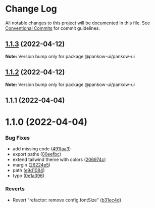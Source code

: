 # Change Log

All notable changes to this project will be documented in this file.
See [Conventional Commits](https://conventionalcommits.org) for commit guidelines.

## [1.1.3](https://github.com/samuelstroschein/pankow-ui/compare/@pankow-ui/pankow-ui@1.1.2...@pankow-ui/pankow-ui@1.1.3) (2022-04-12)

**Note:** Version bump only for package @pankow-ui/pankow-ui





## [1.1.2](https://github.com/samuelstroschein/pankow-ui/compare/@pankow-ui/pankow-ui@1.1.1...@pankow-ui/pankow-ui@1.1.2) (2022-04-12)

**Note:** Version bump only for package @pankow-ui/pankow-ui





## 1.1.1 (2022-04-04)



# 1.1.0 (2022-04-04)


### Bug Fixes

* add missing code ([491faa3](https://github.com/samuelstroschein/pankow-ui/commit/491faa3fca9fa741284628503ef23a8828b73752))
* export paths ([00eefbc](https://github.com/samuelstroschein/pankow-ui/commit/00eefbc5524b898edd2d9c47ba82da92f63431ea))
* extend tailwind theme with colors ([206974c](https://github.com/samuelstroschein/pankow-ui/commit/206974c5518042c2454c9d33df8eaa89d70914e2))
* margin ([26224e5](https://github.com/samuelstroschein/pankow-ui/commit/26224e5463bd5f5dc0b8a3cf194b8797eb6f09d5))
* path ([e9d1084](https://github.com/samuelstroschein/pankow-ui/commit/e9d10842750cc56a7533b32315ed0ef6baef46ba))
* typo ([0e1a396](https://github.com/samuelstroschein/pankow-ui/commit/0e1a3967cfdef022b53f6f2d08e3df44f89af837))


### Reverts

* Revert "refactor: remove config.fontSize" ([b31ec4d](https://github.com/samuelstroschein/pankow-ui/commit/b31ec4d652b3572c1f1e37384a061ce30d7a07ec))
